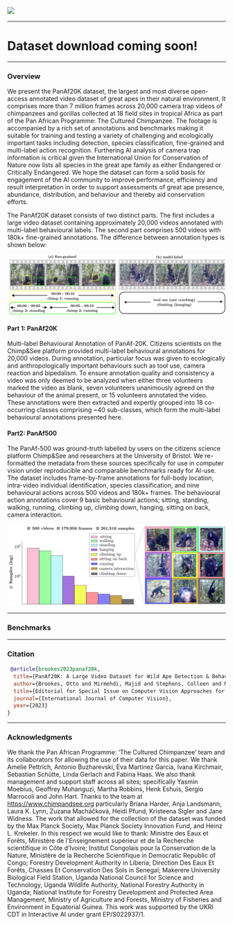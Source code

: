 ![](assets/media/images/dataset_overview.jpg)

---

# **Dataset download coming soon!**

---

### **Overview**

We present the PanAf20K dataset, the largest and most diverse open-access annotated video dataset of great apes in their natural environment. It comprises more than 7 million frames across 20,000 camera trap videos of chimpanzees and gorillas collected at 18 field sites in tropical Africa as part of the Pan African Programme: The Cultured Chimpanzee. The footage is accompanied by a rich set of annotations and benchmarks making it suitable for training and testing a variety of challenging and ecologically important tasks including detection, species classification, fine-grained and multi-label action recognition. Furthering AI analysis of camera trap information is critical given the International Union for Conservation of Nature now lists all species in the great ape family as either Endangered or Critically Endangered. We hope the dataset can form a solid basis for engagement of the AI community to improve performance, efficiency and result interpretation in order to support assessments of great ape presence, abundance, distribution, and behaviour and thereby aid conservation efforts.

The PanAf20K dataset consists of two distinct parts. The first includes a large video dataset containing approximately 20,000 videos annotated with multi-label behavioural labels. The second part comprises 500 videos with 180k+ fine-grained annotations. The difference between annotation types is shown below:

![](assets/media/images/annotation_examples.jpg)

#### **Part 1: PanAf20K**

Multi-label Behavioural Annotation of PanAf-20K. Citizens scientists on the Chimp&See platform provided multi-label behavioural annotations for 20,000 videos. During annotation, particular focus was given to ecologically and anthropologically important behaviours such as tool use, camera reaction and bipedalism. To ensure annotation quality and consistency a video was only deemed to be analyzed when either three volunteers marked the video as blank, seven volunteers unanimously agreed on the behaviour of the animal present, or 15 volunteers annotated the video. These annotations were then extracted and expertly grouped into 18 co-occurring classes comprising ~40 sub-classes, which form the multi-label behavioural annotations presented here.


#### **Part2: PanAf500**

The PanAf-500 was ground-truth labelled by users on the citizens science platform Chimp&See and researchers at the University of Bristol. We re-formatted the metadata from these sources specifically for use in computer vision under reproducible and comparable benchmarks ready for AI-use. The dataset includes frame-by-frame annotations for full-body location, intra-video individual identification, species classification, and nine behavioural actions across 500 videos and 180k+ frames. The behavioural action annotations cover 9 basic behavioural actions; sitting, standing, walking, running, climbing up, climbing down, hanging, sitting on back, camera interaction.

![](assets/media/images/p500_dist.jpg)

---

### **Benchmarks**

---

### **Citation**

```BibTeX
 @article{brookes2023panaf20k,
  title={PanAf20K: A Large Video Dataset for Wild Ape Detection & Behaviour Analysis},
  author={Brookes, Otto and Mirmehdi, Majid and Stephens, Colleen and McCarthy, Maureen and Murai, Mizuki and Normand, Emmanuelle and Vergnes, Virginie and Meier, Amelia and Lapuente, Juan and Wittig, Roman and Dowd, Dervla and Jones, Sorrel and Leinert, Vera and Wessling, Erin and Corogenes, Katherine and  Zuberb{\"u}hler, Klaus and Lee, Kevin and  Angedakin, Samuel and  Langergraber, Kevin and Dieguez, Paula and Maldonado, Nuria and Boesch, Christophe and Arandjelovic, Mimi and K{\"u}hl, Hjalmar and Burghardt, Tilo},
  title={Editorial for Special Issue on Computer Vision Approaches for Animal Tracking and Modeling},
  journal={International Journal of Computer Vision},
  year={2023}
}
 ```
---

### **Acknowledgments**

We thank the Pan African Programme: ‘The Cultured Chimpanzee’ team and its collaborators for allowing the use of their data for this paper. We thank Amelie Pettrich, Antonio Buzharevski, Eva Martinez Garcia, Ivana Kirchmair, Sebastian Schütte, Linda Gerlach and Fabina Haas. We also thank management and support staff across all sites; specifically Yasmin Moebius, Geoffrey Muhanguzi, Martha Robbins, Henk Eshuis, Sergio Marrocoli and John Hart. Thanks to the team at https://www.chimpandsee.org particularly Briana Harder, Anja Landsmann, Laura K. Lynn, Zuzana Macháčková, Heidi Pfund, Kristeena Sigler and Jane Widness. The work that allowed for the collection of the dataset was funded by the Max Planck Society, Max Planck Society Innovation Fund, and Heinz L. Krekeler. In this respect we would like to thank: Ministre des Eaux et Forêts, Ministère de l'Enseignement supérieur et de la Recherche scientifique in Côte d’Ivoire; Institut Congolais pour la Conservation de la Nature, Ministère de la Recherche Scientifique in Democratic Republic of Congo; Forestry Development Authority in Liberia; Direction Des Eaux Et Forêts, Chasses Et Conservation Des Sols in Senegal; Makerere University Biological Field Station, Uganda National Council for Science and Technology, Uganda Wildlife Authority, National Forestry Authority in Uganda; National Institute for Forestry Development and Protected Area Management, Ministry of Agriculture and Forests, Ministry of Fisheries and Environment in Equatorial Guinea. This work was supported by the UKRI CDT in Interactive AI under grant EP/S022937/1.








